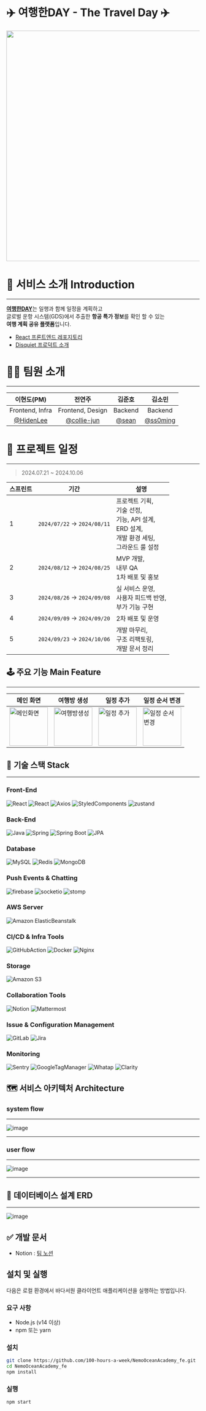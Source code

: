 # ✈️ 여행한DAY - The Travel Day ✈️
<img src = "https://github.com/user-attachments/assets/c389a9c2-6e1c-425f-b10a-1ef4db17df05" width="600" align="center"/>

# 🔎 서비스 소개 Introduction

---
[**여행한DAY**](https://www.thetravelday.co.kr/)는 일행과 함께 일정을 계획하고 
<br>
글로벌 운항 시스템(GDS)에서 추출한 **항공 특가 정보**를 확인 할 수 있는 
<br>
**여행 계획 공유 플랫폼**입니다.
* [React 프론트엔드 레포지토리](https://github.com/100-hours-a-week/5-CKNS-final-front)
* [Disquiet 프로덕트 소개](https://disquiet.io/product/%EC%97%AC%ED%96%89%ED%95%9Cday)

# 👨‍💻 팀원 소개 

---
| <center>이현도(PM)</center>              | <center>전연주</center>                               | <center>김준호</center>                | <center>김소민</center>                                    |
|----------------------------------|----------------------------------------------|------------------------------|---------------------------------------------------------|
| <center>Frontend, Infra</center>      | <center>Frontend, Design</center>               | <center>Backend</center>      | <center>Backend</center>                                |
| <center>[@HidenLee](https://github.com/HidenLee)</center> | <center>[@collie-jun](https://github.com/collie-jun)</center> | <center>[@sean](https://github.com/grulla79)</center> | <center>[@ss0ming](https://github.com/ss0ming)</center> |

# 📅 프로젝트 일정

---
> 2024.07.21 ~ 2024.10.06

| 스프린트  | 기간                          | 설명                                                                               |
|---------|-----------------------------|----------------------------------------------------------------------------------|
| 1       | `2024/07/22` → `2024/08/11` | 프로젝트 기획, <br/>기술 선정, <br/>기능, API 설계, <br/>ERD 설계, <br/>개발 환경 세팅, <br/>그라운드 룰 설정 |
| 2       | `2024/08/12` → `2024/08/25` | MVP 개발, <br/> 내부 QA<br/>1차 배포 및 홍보                                               |
| 3       | `2024/08/26` → `2024/09/08` | 실 서비스 운영,<br/> 사용자 피드백 반영, <br/> 부가 기능 구현                                        |
| 4       | `2024/09/09` → `2024/09/20` | 2차 배포 및 운영                                                                       |
| 5       | `2024/09/23` → `2024/10/06` | 개발 마무리, <br/> 구조 리팩토링, <br/>개발 문서 정리                                             |



## 🕹 주요 기능️ Main Feature

---


메인 화면| 여행방 생성                                                                                                               | 일정 추가                                                                                                                |일정 순서 변경
--- |----------------------------------------------------------------------------------------------------------------------|----------------------------------------------------------------------------------------------------------------------| --- |
<img alt="메인화면" src="https://github.com/user-attachments/assets/3aea0eb9-46d4-4aa6-813d-6143481f1854" width="100"/> | <img alt="여행방생성" src="https://github.com/user-attachments/assets/333234c0-d9f6-472a-9554-93b1f09730dd" width="100"/> | <img alt="일정 추가" src="https://github.com/user-attachments/assets/84620d55-5408-4c27-8849-0997a74fa2ad" width="100"/> | <img alt="일정 순서 변경" src="https://github.com/user-attachments/assets/dfc20586-328b-488f-85ce-d69a02dca6ce" width="100"/>

## 🔧 기술 스택 Stack

---

[//]: # (### Back-End)

[//]: # (```markdown)

[//]: # (Language : Java 17)

[//]: # (Framework : SpringBoot 3.3.2)

[//]: # (```)

[//]: # ()
[//]: # (### Front-End)

[//]: # (```markdown)

[//]: # (Language: JavaScript)

[//]: # (Framework: React 18.3.1)

[//]: # (Styling: Styled-components)

[//]: # (State Management: Zustand 4.5.4)

[//]: # (Library:  )

[//]: # (- Axios 1.7.4 )

[//]: # (- STOMP 7.0.0)

[//]: # (- SockJS-client 1.6.1)

[//]: # (- Firebase 10.13.1)

[//]: # (```)

### Front-End
![React](https://img.shields.io/badge/javascript-F7DF1E?style=for-the-badge&logo=javascript&logoColor=white)
![React](https://img.shields.io/badge/react-61DAFB?style=for-the-badge&logo=react&logoColor=white)
![Axios](https://img.shields.io/badge/axios-5A29E4?style=for-the-badge&logo=axios&logoColor=white)
![StyledComponents](https://img.shields.io/badge/styledcomponents-DB7093?style=for-the-badge&logo=styledcomponents&logoColor=white)
![zustand](https://img.shields.io/badge/zustand-885630?style=for-the-badge&logo=react&logoColor=white)

### Back-End
![Java](https://img.shields.io/badge/java-007396?style=for-the-badge&logo=openjdk&logoColor=white)
![Spring](https://img.shields.io/badge/spring-6DB33F?style=for-the-badge&logo=spring&logoColor=white)
![Spring Boot](https://img.shields.io/badge/Spring%20Boot-6DB33F.svg?&style=for-the-badge&logo=Spring%20Boot&logoColor=white)
![JPA](https://img.shields.io/badge/jpa-59666C.svg?&style=for-the-badge&logo=hibernate&logoColor=white)

### Database
![MySQL](https://img.shields.io/badge/mysql-4479A1?style=for-the-badge&logo=mysql&logoColor=white)
![Redis](https://img.shields.io/badge/redis-DC382D?style=for-the-badge&logo=redis&logoColor=white)
![MongoDB](https://img.shields.io/badge/mongodb-47A248?style=for-the-badge&logo=mongodb&logoColor=white)

###  Push Events & Chatting
![firebase](https://img.shields.io/badge/firebase-DD2C00?style=for-the-badge&logo=firebase&logoColor=white)
![socketio](https://img.shields.io/badge/socketio-010101?style=for-the-badge&logo=socketdotio&logoColor=white)
![stomp](https://img.shields.io/badge/stomp-ffffff?style=for-the-badge&logo=stomp&logoColor=white)

### AWS Server
![Amazon ElasticBeanstalk](https://img.shields.io/badge/ElasticBeanstalk-FF9900?style=for-the-badge&logo=awsorganizations&logoColor=white)

### CI/CD & Infra Tools
![GitHubAction](https://img.shields.io/badge/GitHubAction-2088FF?style=for-the-badge&logo=githubactions&logoColor=white)
![Docker](https://img.shields.io/badge/Docker-2496ED.svg?&style=for-the-badge&logo=Docker&logoColor=white)
![Nginx](https://img.shields.io/badge/Nginx-009639.svg?&style=for-the-badge&logo=Nginx&logoColor=white)

### Storage
![Amazon S3](https://img.shields.io/badge/amazons3-569A31?style=for-the-badge&logo=amazons3&logoColor=white)

### Collaboration Tools
![Notion](https://img.shields.io/badge/Notion-000000.svg?&style=for-the-badge&logo=Notion&logoColor=white)
![Mattermost](https://img.shields.io/badge/discord-5865F2.svg?&style=for-the-badge&logo=discord&logoColor=white)

### Issue & Configuration Management
![GitLab](https://img.shields.io/badge/github-181717.svg?&style=for-the-badge&logo=github&logoColor=#white)
![Jira](https://img.shields.io/badge/Jira-0052CC.svg?&style=for-the-badge&logo=Jira&logoColor=Blue)

### Monitoring
![Sentry](https://img.shields.io/badge/sentry-362D59?style=for-the-badge&logo=sentry&logoColor=white)
![GoogleTagManager](https://img.shields.io/badge/googletagmanager-246FDB?style=for-the-badge&logo=googletagmanager&logoColor=white)
![Whatap](https://img.shields.io/badge/Whatap-ffffff?style=for-the-badge&logo=Whatap&logoColor=white)
![Clarity](https://img.shields.io/badge/Clarity-4971D2?style=for-the-badge&logo=Clarity&logoColor=white)



## 🗺 서비스 아키텍처 Architecture

### system flow
---
![image](https://github.com/user-attachments/assets/13cd6ebc-ba16-448f-9993-d7d83abb59d5)


---
### user flow
---
![image](https://github.com/user-attachments/assets/fc07113d-16fe-40cf-a951-3cc66f2b692d)

---
## 📝 데이터베이스 설계 ERD

---
![image](https://github.com/user-attachments/assets/f1703623-b5da-4edc-8d30-94abc6a51b02)


## ✅ 개발 문서 

- Notion : [팀 노션](https://goormkdx.notion.site/4-DAY-7f984f2c8d2949c6857ed19164cd2cf5?pvs=4)

## 설치 및 실행

다음은 로컬 환경에서 바다서원 클라이언트 애플리케이션을 실행하는 방법입니다.

### 요구 사항

- Node.js (v14 이상)
- npm 또는 yarn

### 설치

```bash
git clone https://github.com/100-hours-a-week/NemoOceanAcademy_fe.git
cd NemoOceanAcademy_fe
npm install
```

### 실행

```bash
npm start
```


